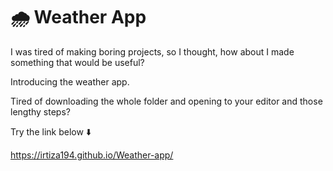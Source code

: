 # 🌧️ Weather App

I was tired of making boring projects, so I thought, how about I made something that would be useful? 

Introducing the weather app.

Tired of downloading the whole folder and opening to your editor and those lengthy steps?

Try the link below ⬇️

https://irtiza194.github.io/Weather-app/
